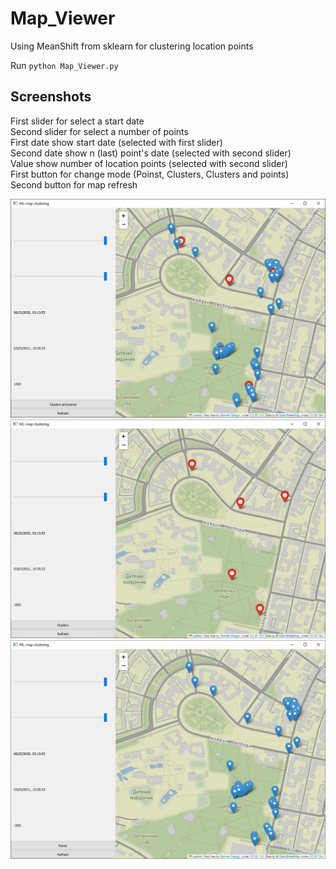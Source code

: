 # Map_Viewer

Using MeanShift from sklearn for clustering location points

Run `python Map_Viewer.py`

## Screenshots 
First slider for select a start date <br>
Second slider for select a number of points <br>
First date show start date (selected with first slider) <br>
Second date show n (last) point's date (selected with second slider) <br>
Value show number of location points (selected with second slider) <br>
First button for change mode (Poinst, Clusters, Clusters and points) <br>
Second button for map refresh <br>

![Clusters and points](Screenshots/1.png?raw=true "Clusters and points")
![Clusters](Screenshots/2.png?raw=true "Clusters")
![Poinst](Screenshots/3.png?raw=true "Poinst")

